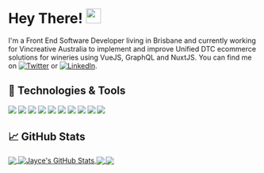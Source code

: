 <!-- More info, tips and tricks for making GitHub Profile README can be found in my article at https://towardsdatascience.com/build-a-stunning-readme-for-your-github-profile-9b80434fe5d7 -->

<!-- [![Header](https://raw.githubusercontent.com/MartinHeinz/MartinHeinz/master/readme_header.png "Header")](https://martinheinz.dev/) -->

# Hey There! <img src="https://raw.githubusercontent.com/MartinHeinz/MartinHeinz/master/wave.gif" width="30px">

I'm a Front End Software Developer living in Brisbane and currently working for Vincreative Australia to implement and improve Unified DTC ecommerce solutions for wineries using VueJS, GraphQL and NuxtJS. You can find me on [![Twitter][1.2]][1]  or [![LinkedIn][3.2]][3].

<!--
## &#x270d; Blog & Writing

 Apart from coding, I also maintain a blog - you can find my articles on my website at [martinheinz.dev](https://martinheinz.dev/) as well as on [Medium](https://medium.com/@martin.heinz) and [DEV.to](https://dev.to/martinheinz). -->

## 🔧 Technologies & Tools
![](https://img.shields.io/badge/Code-Vue-informational?style=flat&logo=vue.js&logoColor=white&color=2bbc8a)
![](https://img.shields.io/badge/Code-JavaScript-informational?style=flat&logo=javascript&logoColor=white&color=2bbc8a)
![](https://img.shields.io/badge/Code-Python-informational?style=flat&logo=python&logoColor=white&color=2bbc8a)
![](https://img.shields.io/badge/Code-CSS-informational?style=flat&logo=css&logoColor=white&color=2bbc8a)
![](https://img.shields.io/badge/Code-HTML-informational?style=flat&logo=html&logoColor=white&color=2bbc8a)
![](https://img.shields.io/badge/OS-Arch_Linux-1793D1?style=flat&logo=arch-linux&logoColor=white&color=2bbc8a)
![](https://img.shields.io/badge/OS-Windows-0078D6?style=flat&logo=windows&logoColor=white&color=2bbc8a)
![](https://img.shields.io/badge/Editor-IntelliJ_IDEA-informational?style=flat&logo=intellij-idea&logoColor=white&color=2bbc8a)
![](https://img.shields.io/badge/Shell-Bash-informational?style=flat&logo=gnu-bash&logoColor=white&color=2bbc8a)
![](https://img.shields.io/badge/Tools-Docker-informational?style=flat&logo=docker&logoColor=white&color=2bbc8a)

## &#x1f4c8; GitHub Stats

<a href="https://github.com/JayceDugan/JayceDugan">
  <img align="center" src="https://github-readme-stats.vercel.app/api/top-langs/?username=JayceDugan&hide=java,html,tex&title_color=ffffff&text_color=c9cacc&icon_color=2bbc8a&bg_color=1d1f21&langs_count=3" />
</a>
<a href="https://github.com/JayceDugan/JayceDugan">
  <img align="center" src="https://github-readme-stats.vercel.app/api?username=JayceDugan&show_icons=true&line_height=27&count_private=true&title_color=ffffff&text_color=c9cacc&icon_color=2bbc8a&bg_color=1d1f21" alt="Jayce's GitHub Stats" />
</a>

<a href="https://github.com/JayceDugan/IO-Task-Vue">
  <img align="center" src="https://github-readme-stats.vercel.app/api/pin/?username=JayceDugan&repo=IO-Task-Vue&title_color=ffffff&text_color=c9cacc&icon_color=2bbc8a&bg_color=1d1f21" />
</a>    

<a href="https://github.com/JayceDugan/Cryptocurrency-Exchange">
  <img align="center" src="https://github-readme-stats.vercel.app/api/pin/?username=JayceDugan&repo=Cryptocurrency-Exchange&title_color=ffffff&text_color=c9cacc&icon_color=2bbc8a&bg_color=1d1f21" />
</a>

<!-- links to social media icons -->

<!-- icons with padding -->

[1.1]: http://i.imgur.com/tXSoThF.png (twitter icon with padding)
[2.1]: http://i.imgur.com/0o48UoR.png (github icon with padding)

<!-- icons without padding -->

[1.2]: http://i.imgur.com/wWzX9uB.png (twitter icon without padding)
[2.2]: http://i.imgur.com/9I6NRUm.png (github icon without padding)
[3.2]: https://raw.githubusercontent.com/MartinHeinz/MartinHeinz/master/linkedin-3-16.png (LinkedIn icon without padding)


<!-- links to your social media accounts -->

[1]: https://twitter.com/jayce_dugan?lang=en
[2]: https://github.com/JayceDugan
[3]: https://www.linkedin.com/in/jayce-dugan-a54976142/


<!-- Resources -->
<!-- Icons: https://simpleicons.org/ -->
<!-- GitHub Stats: https://github.com/anuraghazra/github-readme-stats -->
<!-- Emojis: https://emojipedia.org/emoji/ -->
<!-- HTML Emojis: https://www.fileformat.info/index.htm -->
<!-- Shields: https://shields.io/ -->
<!-- Awesome GitHub Profile README: https://github.com/abhisheknaiidu/awesome-github-profile-readme -->
